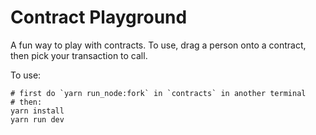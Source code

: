 # Contract Playground

A fun way to play with contracts. To use, drag a person onto a contract, then pick your transaction to call.

To use:

    # first do `yarn run_node:fork` in `contracts` in another terminal
    # then:
    yarn install
    yarn run dev

